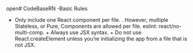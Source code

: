open# CodeBaseRN
-Basic Rules
   + Only include one React component per file.
       .  However, multiple Stateless, or Pure, Components are allowed per file. eslint: react/no-multi-comp.
    + Always use JSX syntax.
    + Do not use React.createElement unless you’re initializing the app from a file that is not JSX.
